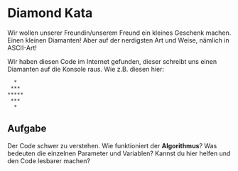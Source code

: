 # Diamond Kata

Wir wollen unserer Freundin/unserem Freund ein kleines Geschenk machen. Einen kleinen Diamanten! Aber auf der nerdigsten Art und Weise, nämlich in ASCII-Art!

Wir haben diesen Code im Internet gefunden, dieser schreibt uns einen Diamanten auf die Konsole raus. Wie z.B. diesen hier:
```
  *
 ***
*****
 ***
  *
```

## Aufgabe
Der Code schwer zu verstehen. Wie funktioniert der **Algorithmus**? Was bedeuten die einzelnen Parameter und Variablen?
Kannst du hier helfen und den Code lesbarer machen?